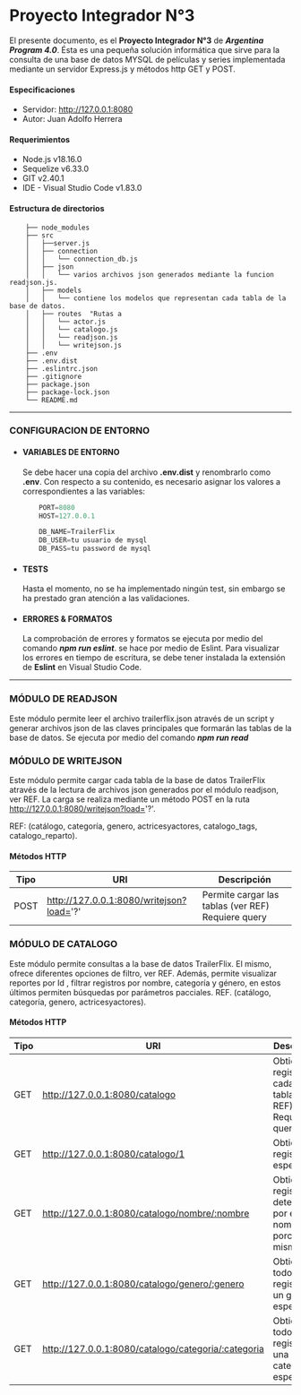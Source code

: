 # Proyecto Integrador N°3

El presente documento, es el **Proyecto Integrador N°3** de ***Argentina Program 4.0***. Ésta es una pequeña solución informática que sirve para la consulta de una base de datos MYSQL de películas y series implementada mediante un servidor Express.js y métodos http GET y POST.

#### Especificaciones
- Servidor: http://127.0.0.1:8080
- Autor: Juan Adolfo Herrera

#### Requerimientos
- Node.js v18.16.0
- Sequelize v6.33.0
- GIT v2.40.1
- IDE - Visual Studio Code v1.83.0

#### Estructura de directorios
``` tree
    ├── node_modules
    ├── src
    │   ├──server.js
    │   ├── connection
    │   │   └── connection_db.js
    │   ├── json
    │   │   └── varios archivos json generados mediante la funcion readjson.js.
    │   ├── models
    │   │   └── contiene los modelos que representan cada tabla de la base de datos.
    │   ├── routes  "Rutas a 
    │   │   └── actor.js 
    │   │   └── catalogo.js 
    │   │   └── readjson.js 
    │   │   └── writejson.js      
    ├── .env
    ├── .env.dist
    ├── .eslintrc.json
    ├── .gitignore
    ├── package.json
    ├── package-lock.json 
    └── README.md
```

---
### CONFIGURACION DE ENTORNO
  - #### VARIABLES DE ENTORNO
    Se debe hacer una copia del archivo **.env.dist** y renombrarlo como **.env**. Con respecto a su contenido, es necesario asignar los valores a correspondientes a las variables:
    ``` js
        PORT=8080
        HOST=127.0.0.1

        DB_NAME=TrailerFlix
        DB_USER=tu usuario de mysql
        DB_PASS=tu password de mysql
    ```

 - #### TESTS
    Hasta el momento, no se ha implementado ningún test, sin embargo se ha prestado gran atención a las validaciones.

 - #### ERRORES & FORMATOS
    La comprobación de errores y formatos se ejecuta por medio del comando ***npm run eslint***. se hace por medio de Eslint. Para visualizar los errores en tiempo de escritura, se debe tener instalada la extensión de **Eslint** en Visual Studio Code.
    
---
### MÓDULO DE READJSON

Este módulo permite leer el archivo trailerflix.json através de un script y generar archivos json de las claves principales que formarán las tablas de la base de datos. Se ejecuta por medio del comando ***npm run read***

### MÓDULO DE WRITEJSON

Este módulo permite cargar cada tabla de la base de datos TrailerFlix através de la lectura de archivos json generados por el módulo readjson, ver REF. La carga se realiza mediante un método POST en la ruta http://127.0.0.1:8080/writejson?load='?'. 

REF: (catálogo, categoría, genero, actricesyactores, catalogo_tags, catalogo_reparto).

#### Métodos HTTP
| Tipo | URI | Descripción |
|------|-----|-------------|
| POST | http://127.0.0.1:8080/writejson?load='?' | Permite cargar las tablas (ver REF) Requiere query|

### MÓDULO DE CATALOGO

Este módulo permite consultas a la base de datos TrailerFlix. El mismo, ofrece diferentes opciones de filtro, ver REF. Además, permite visualizar reportes por Id , filtrar registros por nombre, categoría y género, en estos últimos permiten búsquedas por parámetros pacciales.
REF. (catálogo, categoría, genero, actricesyactores).

#### Métodos HTTP
| Tipo | URI | Descripción |
|------|-----|-------------|
| GET  | http://127.0.0.1:8080/catalogo | Obtiene los registros de cada tabla(ver REF) Requiere query|
| GET  | http://127.0.0.1:8080/catalogo/1 | Obtiene un registro en específico |
| GET  | http://127.0.0.1:8080/catalogo/nombre/:nombre | Obtiene un registro determinado por el nombre o porción del mismo |
| GET  | http://127.0.0.1:8080/catalogo/genero/:genero | Obtiene todos registro de un género específico |
| GET  | http://127.0.0.1:8080/catalogo/categoria/:categoria | Obtiene todos registro de una categoría específica |



